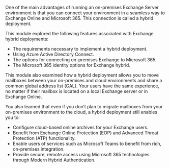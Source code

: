 One of the main advantages of running an on-premises Exchange Server environment is that you can connect your environment in a seamless way to Exchange Online and Microsoft 365. This connection is called a hybrid deployment.

This module explored the following features associated with Exchange hybrid deployments:

 -  The requirements necessary to implement a hybrid deployment.
 -  Using Azure Active Directory Connect.
 -  The options for connecting on-premises Exchange to Microsoft 365.
 -  The Microsoft 365 identity options for Exchange hybrid.

This module also examined how a hybrid deployment allows you to move mailboxes between your on-premises and cloud environments and share a common global address list (GAL). Your users have the same experience, no matter if their mailbox is located on a local Exchange server or in Exchange Online.

You also learned that even if you don’t plan to migrate mailboxes from your on-premises environment to the cloud, a hybrid deployment still enables you to:

 -  Configure cloud-based online archives for your Exchange users.
 -  Benefit from Exchange Online Protection (EOP) and Advanced Threat Protection (ATP) functionality.
 -  Enable users of services such as Microsoft Teams to benefit from rich, on-premises integration.
 -  Provide secure, remote access using Microsoft 365 technologies through Modern Hybrid Authentication.
